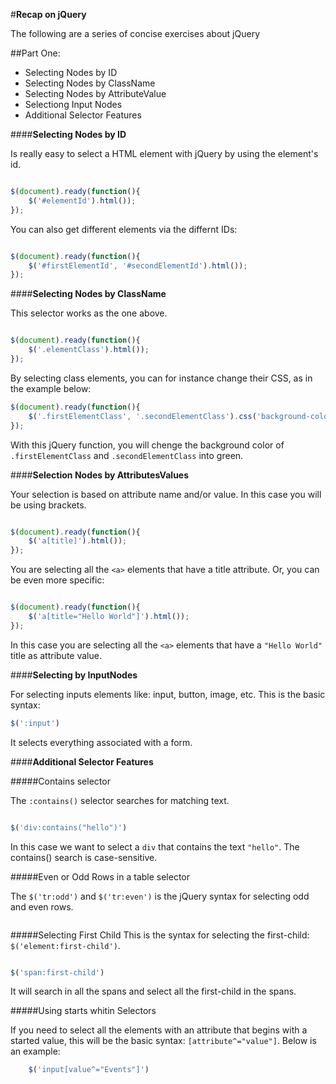 #**Recap on jQuery**

The following are a series of concise exercises about jQuery


##Part One:

- Selecting Nodes by ID
- Selecting Nodes by ClassName
- Selecting Nodes by AttributeValue
- Selectiong Input Nodes
- Additional Selector Features

####**Selecting Nodes by ID**

Is really easy to select a HTML element with jQuery by using the element's id.

```javascript

$(document).ready(function(){
	$('#elementId').html());
});

```
You can also get different elements via the differnt IDs:

```javascript

$(document).ready(function(){
	$('#firstElementId', '#secondElementId').html());
});

```

####**Selecting Nodes by ClassName**

This selector works as the one above.

```javascript

$(document).ready(function(){
	$('.elementClass').html());
});

```

By selecting class elements, you can for instance change their CSS, as in the example below:

```javascript
$(document).ready(function(){
	$('.firstElementClass', '.secondElementClass').css('background-color', ' green');
});

```
With this jQuery function, you will chenge the background color of ```.firstElementClass``` and ```.secondElementClass``` into green.


####**Selection Nodes by AttributesValues**

Your selection is based on attribute name and/or value. In this case you will be using brackets.

```javascript

$(document).ready(function(){
	$('a[title]').html());
});

```

You are selecting all the ```<a>``` elements that have a title attribute. Or, you can be even more specific:

```javascript

$(document).ready(function(){
	$('a[title="Hello World"]').html());
});

```

In this case you are selecting all the ```<a>``` elements that have a ```"Hello World"``` title as attribute value.

####**Selecting by InputNodes**

For selecting inputs elements like: input, button, image, etc.
This is the basic syntax:

```javascript
$(':input')

```

It selects everything associated with a form.

####**Additional Selector Features**

#####Contains selector


The ```:contains()``` selector searches for matching text.

```javascript

$('div:contains("hello")')
```
In this case we want to select a ```div``` that contains the text ```"hello"```. The contains() search is case-sensitive.

#####Even or Odd Rows in a table selector

The ```$('tr:odd')``` and ```$('tr:even')``` is the jQuery syntax for selecting odd and even rows.

```javascript


```

#####Selecting First Child
This is the syntax for selecting the first-child: ```$('element:first-child')```.

```javascript

$('span:first-child')
``` 
It will search in all the spans and select all the first-child in the spans.


#####Using starts whitin Selectors

If you need to select all the elements with an attribute that begins with a started value, this will be the basic syntax: ```[attribute^="value"]```. Below is an example:

```javascript
	$('input[value^="Events"]')
```



